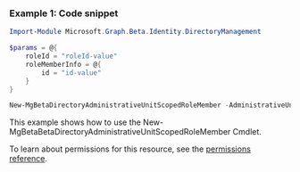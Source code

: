 ### Example 1: Code snippet

```powershellImport-Module Microsoft.Graph.Beta.Identity.DirectoryManagement

$params = @{
	roleId = "roleId-value"
	roleMemberInfo = @{
		id = "id-value"
	}
}

New-MgBetaDirectoryAdministrativeUnitScopedRoleMember -AdministrativeUnitId $administrativeUnitId -BodyParameter $params
```
This example shows how to use the New-MgBetaBetaDirectoryAdministrativeUnitScopedRoleMember Cmdlet.
To learn about permissions for this resource, see the [permissions reference](/graph/permissions-reference).


